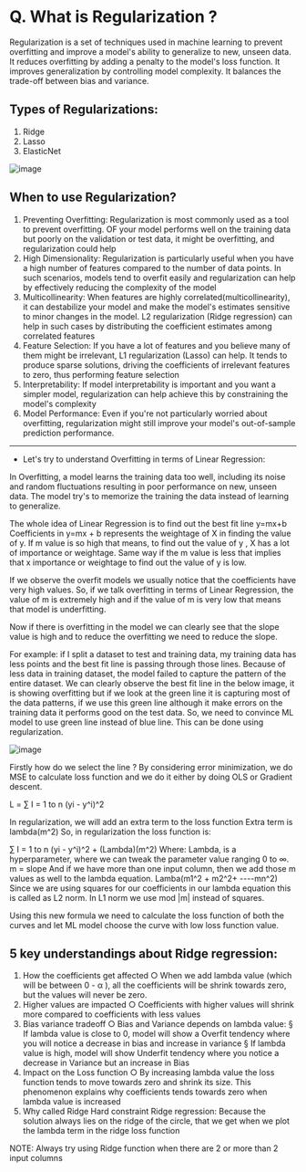 # Q. What is Regularization ?

Regularization is a set of techniques used in machine learning to prevent overfitting and improve a model's ability to generalize to new, unseen data.
It reduces overfitting by adding a penalty to the model's loss function. It improves generalization by controlling model complexity. It balances the trade-off between bias and variance.
## Types of Regularizations:

1. Ridge
2. Lasso
3. ElasticNet

![image](https://github.com/user-attachments/assets/f133944d-3dd1-4dd8-a6c2-64c860f7549d)

## When to use Regularization?
1. Preventing Overfitting: Regularization is most commonly used as a tool to prevent overfitting. OF your model performs well on the training data but poorly on the validation or test data, it might be overfitting, and regularization could help
2. High Dimensionality: Regularization is particularly useful when you have a high number of features compared to the number of data points. In such scenarios, models tend to overfit easily and regularization can help by effectively reducing the complexity of the model
3. Multicollinearity: When features are highly correlated(multicollinearity), it can destabilize your model and make the model's estimates sensitive to minor changes in the model. L2 regularization (Ridge regression) can help in such cases by distributing the coefficient estimates among correlated features
4. Feature Selection: If you have a lot of features and you believe many of them might be irrelevant, L1 regularization (Lasso) can help. It tends to produce sparse solutions, driving the coefficients of irrelevant features to zero, thus performing feature selection
5. Interpretability: If model interpretability is important and you want a simpler model, regularization can help achieve this by constraining the model's complexity
6. Model Performance: Even if you're not particularly worried about overfitting, regularization might still improve your model's out-of-sample prediction performance.

---
- Let's try to understand Overfitting in terms of Linear Regression:

In Overfitting, a model learns the training data too well, including its noise and random fluctuations resulting in poor performance on new, unseen data.  The model try's to memorize the training the data instead of learning to generalize.

The whole idea of Linear Regression is to find out the best fit line y=mx+b
Coefficients in y=mx + b represents the weightage of X in finding the value of y. If m value is so high that means, to find out the value of y , X has a lot of importance or weightage. Same way if the m value is less that implies that x importance or weightage to find out the value of y is low.

If we observe the overfit models we usually notice that the coefficients have very high values.
So, if we talk overfitting in terms of Linear Regression, the value of m is extremely high and if the value of m is very low that means that model is underfitting.

Now if there is overfitting in the model we can clearly see that the slope value is high and to reduce the overfitting we need to reduce the slope.

For example: if I split a dataset to test and training data, my training data has less points and the best fit line is passing through those lines. Because of less data in training dataset, the model failed to capture the pattern of the entire dataset.  We can clearly observe the best fit line in the  below image, it is showing overfitting  but if we look at the green line it is capturing most of the data patterns, if we use this green line although it make errors on the training data it performs good on the test data. So, we need to convince ML model to use green line instead of blue line. 
This can be done using regularization.

![image](https://github.com/user-attachments/assets/1884b119-b8e3-4fd1-83b7-448be3363f37)

Firstly how do we select the line ? 
By considering error minimization, we do MSE to calculate loss function and we do it either by doing OLS or Gradient descent.

L = ∑ I = 1 to n (yi - y^i)^2

In regularization, we will add an extra term to the loss function 
Extra term is lambda(m^2)
So, in regularization the loss function is:

∑ I = 1 to n (yi - y^i)^2   + (Lambda)(m^2)
Where:
Lambda, is a hyperparameter, where we can tweak the parameter value ranging 0 to ∞.
 m = slope
And if we have more than one input column, then we add those m values as well to the lambda equation.
Lamba(m1^2 + m2^2+ ----mn^2)
Since we are using squares for our coefficients in our lambda equation this is called as L2 norm.
In L1 norm we use mod |m| instead of squares.

Using this new formula we need to calculate the loss function of both the curves and let ML model choose the curve with low loss function value.

## 5 key understandings about Ridge regression:
1. How the coefficients get affected
    ○ When we add lambda value (which will be between 0 - α ), all the coefficients will be shrink towards zero, but the values will never be zero. 
2. Higher values are impacted
    ○ Coefficients with higher values will shrink more compared to coefficients with less values
3. Bias variance tradeoff
    ○ Bias and Variance depends on lambda value: 
        § If lambda value is close to 0, model will show a Overfit tendency where you will notice a decrease in bias and increase in variance
        § If lambda value is high, model will show Underfit tendency where you notice a decrease in Variance but an increase in Bias
4. Impact on the Loss function
    ○ By increasing lambda value the loss function tends to move towards zero and shrink its size. This phenomenon explains why coefficients tends towards zero when lambda value is increased
5. Why called Ridge
    Hard constraint Ridge regression: Because the solution always lies on the ridge of the circle, that we get when we plot the lambda term in the ridge loss function

NOTE: Always try using Ridge function when there are 2 or more than 2 input columns